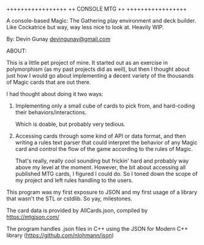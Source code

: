 +++++++++++++++++
++ CONSOLE MTG ++
+++++++++++++++++

A console-based Magic: The Gathering play environment and deck builder. Like Cockatrice but way, way less nice to look at. Heavily WIP. 

By:
Devin Gunay
devingunay@gmail.com


ABOUT:

This is a little pet project of mine. It started out as an exercise in polymorphism (as my past projects did as well), but then 
I thought about just how I would go about implementing a decent variety of the thousands of Magic cards that are out there. 

I had thought about doing it two ways:

1. Implementing only a small cube of cards to pick from, and hard-coding their behaviors/interactions.

    Which is doable, but probably very tedious.
    
2. Accessing cards through some kind of API or data format, and then writing a rules text parser that could interpret the behavior of 
any Magic card and control the flow of the game according to the rules of Magic.

	That's really, really cool sounding but frickin' hard and probably way above my level at the moment. However, the bit about accessing 
	all published MTG cards, I figured I could do. So I toned down the scope of my project and left rules handling to the users.

This program was my first exposure to JSON and my first usage of a library that wasn't the STL or cstdlib. So yay, milestones.

The card data is provided by AllCards.json, compiled by https://mtgjson.com/

The program handles .json files in C++ using the JSON for Modern C++ library (https://github.com/nlohmann/json)
